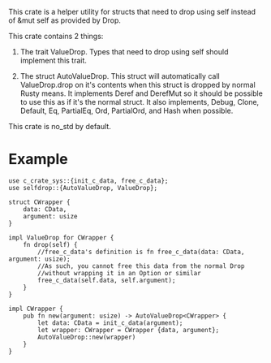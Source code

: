 This crate is a helper utility for structs that need to drop using self instead of&mut self as provided by Drop.
This crate contains 2 things:
1. The trait ValueDrop. Types that need to drop using self should implement this trait.
2. The struct AutoValueDrop. This struct will automatically call ValueDrop.drop on it'scontents when this struct is dropped by normal Rusty means. It implements Derefand DerefMut so it should be possible to use this as if it's the normal struct.It also implements, Debug, Clone, Default,Eq, PartialEq, Ord, PartialOrd, and Hash when possible.
This crate is no_std by default.
# Example
```rust,no_runuse c_crate_sys::{init_c_data, free_c_data};use selfdrop::{AutoValueDrop, ValueDrop};
struct CWrapper {    data: CData,    argument: usize}
impl ValueDrop for CWrapper {    fn drop(self) {        //free_c_data's definition is fn free_c_data(data: CData, argument: usize);        //As such, you cannot free this data from the normal Drop        //without wrapping it in an Option or similar        free_c_data(self.data, self.argument);    }}
impl CWrapper {    pub fn new(argument: usize) -> AutoValueDrop<CWrapper> {        let data: CData = init_c_data(argument);        let wrapper: CWrapper = CWrapper {data, argument};        AutoValueDrop::new(wrapper)    }}```